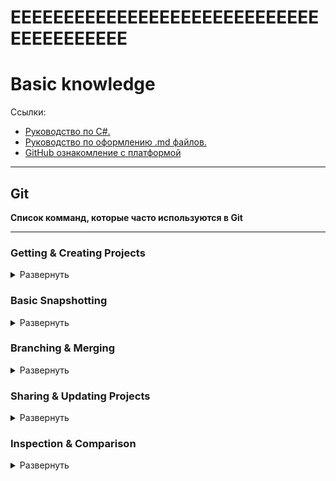# EEEEEEEEEEEEEEEEEEEEEEEEEEEEEEEEEEEEEEEE

# Basic knowledge
Ссылки:
- [Руководство по C#.](https://professorweb.ru/my/csharp/charp_theory/level1/index.php)
- [Руководство по оформлению .md файлов.](https://paulradzkov.com/2014/markdown_cheatsheet/)
- [GitHub ознакомление с платформой](https://docs.github.com/en/github/managing-your-work-on-github)
---
## Git
**Список комманд, которые часто используются в Git**

---

### Getting & Creating Projects

<details>
    <summary>Развернуть</summary>

| Команда | Описание |
| ------- | ----------- |
| `git init` | Инициализация локального репозитория Git  |
| `git clone ssh://git@github.com/[username]/[repository-name].git` | Создать локальную копию удаленного репозитория |

</details>

### Basic Snapshotting

<details>
    <summary>Развернуть</summary>

| Команда | Описание |
| ------- | ----------- |
| `git status` | Проверить статус |
| `git add [file-name.txt]` | Добавить файл в область подготовки |
| `git add -A` | Добавить все новые и измененные файлы в область подготовки |
| `git commit -m "[commit message]"` | Зафиксировать изменения |
| `git rm -r [file-name.txt]` | Удалить файл (или папку) |

</details>

### Branching & Merging

<details>
    <summary>Развернуть</summary>

| Команда | Описание |
| ------- | ----------- |
| `git branch` | Список веток (звездочка обозначает текущую ветку) |
| `git branch -a` | Список всех веток (локальных и удаленных) |
| `git branch [branch name]` | Создать новую ветку |
| `git branch -d [branch name]` | Удалить ветку |
| `git push origin --delete [branch name]` | Удалить удаленную ветку |
| `git checkout -b [branch name]` | Создание новой ветки и переключение на нее |
| `git checkout -b [branch name] origin/[branch name]` |Клонировать удаленную ветку и переключиться на нее |
| `git branch -m [old branch name] [new branch name]` | Переименовать локальную ветку |
| `git checkout [branch name]` | Изменить ветку |
| `git checkout -` | Переключиться на ветку, где последний раз проверялся |
| `git checkout -- [file-name.txt]` | Отменить изменения в файле |
| `git merge [branch name]` |Объединить ветку с активной веткой |
| `git merge [source branch] [target branch]` |Объединить ветку в целевую ветку |
| `git stash` | Хранить изменения в грязном рабочем каталоге |
| `git stash clear` | Удалить все спрятанные записи |

</details>

### Sharing & Updating Projects

<details>
    <summary>Развернуть</summary>

| Команда | Описание |
| ------- | ----------- |
| `git push origin [branch name]` | Отправляет ветку в удаленный репозиторий |
| `git push -u origin [branch name]` | Отправляет изменения в удаленный репозиторий (и запомните ветку) |
| `git push` | Отправляет изменения в удаленный репозиторий (запомненная ветка) |
| `git push origin --delete [branch name]` | Удалить удаленную ветку |
| `git pull` |Обновите локальный репозиторий до последнего обновления |
| `git pull origin [branch name]` | Получить изменения из удаленного репозитория |
| `git remote add origin ssh://git@github.com/[username]/[repository-name].git` | Добавить удаленный репозиторий |
| `git remote set-url origin ssh://git@github.com/[username]/[repository-name].git` | Установите исходную ветку репозитория на SSH |

</details>

### Inspection & Comparison

<details>
    <summary>Развернуть</summary>

| Команда | Описание |
| ------- | ----------- |
| `git log` | Посмотреть изменения |
| `git log --summary` | Посмотреть изменения (подробно) |
| `git log --oneline` | Посмотреть изменения (кратко) |
| `git diff [source branch] [target branch]` | Предварительный просмотр изменений перед объединением |

### Login

<details>
    <summary>Развернуть</summary>

| Команда | Описание |
| ------- | ----------- |
| `git config --global user.name ` | Вводим имя пользователя |
| `git config --global user.email` | Вводим почту пользователя |

</details>



